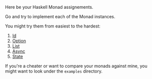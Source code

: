 Here be your Haskell Monad assignements.

Go and try to implement each of the Monad instances.

You might try them from easiest to the hardest:

1. [Id](Id/Id.hs)
2. [Option](Option/Option.hs)
3. [List](List/List.hs)
4. [Async](Async/Async.hs)
5. [State](State/State.hs)

If you're a cheater or want to compare your monads against mine, 
you might want to look under the `examples` directory.
